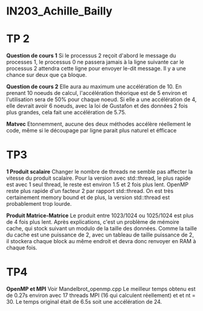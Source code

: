 # IN203_Achille_Bailly
# TP 2
**Question de cours 1**
  Si le processus 2 reçoit d'abord le message du processes 1, le processus 0 ne passera jamais à la ligne suivante car le processus 2 attendra cette ligne pour envoyer le-dit message.
	Il y a une chance sur deux que ça bloque.

**Question de cours 2**
	Elle aura au maximum une accélération de 10. En prenant 10 noeuds de calcul, l'accélération théorique est de 5 environ et l'utilisation sera de 50% pour chaque noeud. Si elle a une accélération de 4, elle devrait avoir 6 noeuds, avec la loi de Gustafon et des données 2 fois plus grandes, cela fait une accélération de 5.75.

**Matvec**
	Etonnemment, aucune des deux méthodes accélère réellement le code, même si le découpage par ligne parait plus naturel et éfficace

# TP3
**1 Produit scalaire**
Changer le nombre de threads ne semble pas affecter la vitesse du produit scalaire.
Pour la version avec std::thread, le plus rapide est avec 1 seul thread, le reste est environ 1.5 et 2 fois plus lent. 
OpenMP reste plus rapide d'un facteur 2 par rapport std::thread.
On est très certainement memory bound et de plus, la version std::thread est probablement trop lourde.

**Produit Matrice-Matrice**
Le produit entre 1023/1024 ou 1025/1024 est plus de 4 fois plus lent. Après explications, c'est un problème de mémoire cache, qui stock suivant un modulo de la taille des données. Comme la taille du cache est une puissance de 2, avec un tableau de taille puissance de 2, il stockera chaque block au même endroit et devra donc renvoyer en RAM à chaque fois.


# TP4
**OpenMP et MPI**
Voir Mandelbrot_openmp.cpp
Le meilleur temps obtenu est de 0.27s environ avec 17 threads MPI (16 qui calculent réellement) et et nt = 30. Le temps original était de 6.5s soit une accélération de 24.

